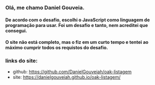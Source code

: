 ### Olá, me chamo Daniel Gouveia.

#### De acordo com o desafio, escolhi o JavaScript como linguagem de programação para usar. Foi um desafio e tanto, nem acreditei que consegui.

#### O site não está completo, mas o fiz em um curto tempo e tentei ao máximo cumprir todos os requistos do desafio.

### links do site:

- github: https://github.com/DanielGouveiah/oak-listagem
- site: https://danielgouveiah.github.io/oak-listagem/
